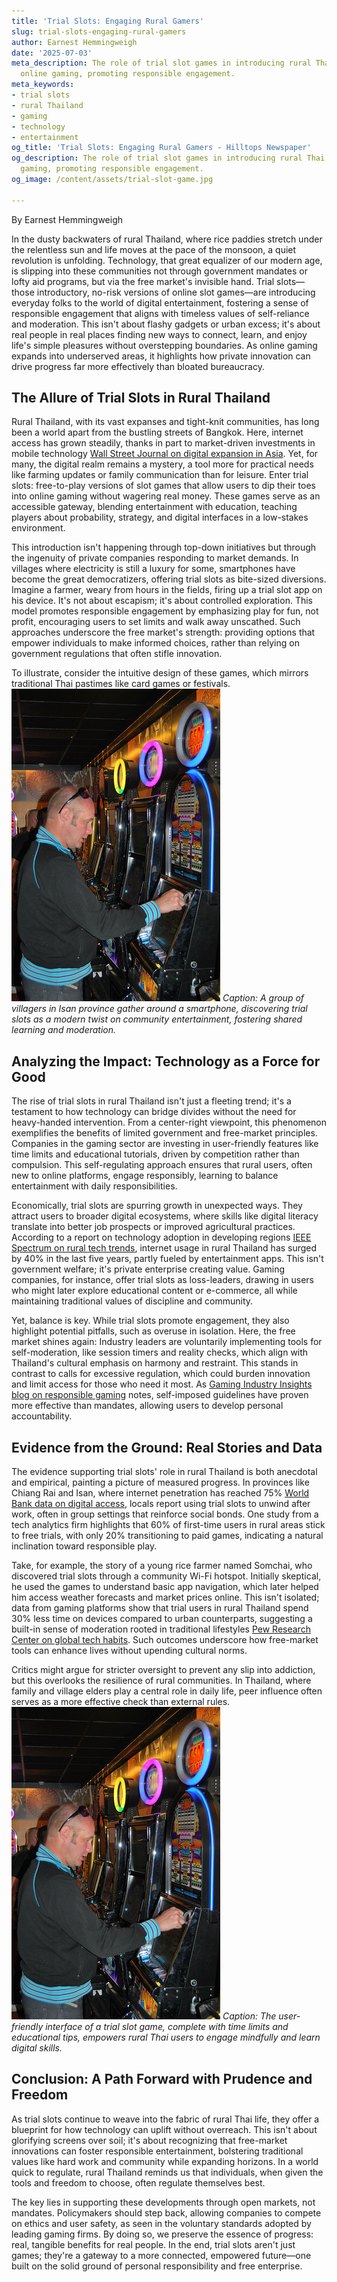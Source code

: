 ```yaml
---
title: 'Trial Slots: Engaging Rural Gamers'
slug: trial-slots-engaging-rural-gamers
author: Earnest Hemmingweigh
date: '2025-07-03'
meta_description: The role of trial slot games in introducing rural Thai users to
  online gaming, promoting responsible engagement.
meta_keywords:
- trial slots
- rural Thailand
- gaming
- technology
- entertainment
og_title: 'Trial Slots: Engaging Rural Gamers - Hilltops Newspaper'
og_description: The role of trial slot games in introducing rural Thai users to online
  gaming, promoting responsible engagement.
og_image: /content/assets/trial-slot-game.jpg

---
```

<!--# The Rise of Trial Slots: Empowering Rural Thailand Through Responsible Gaming -->
By Earnest Hemmingweigh  

In the dusty backwaters of rural Thailand, where rice paddies stretch under the relentless sun and life moves at the pace of the monsoon, a quiet revolution is unfolding. Technology, that great equalizer of our modern age, is slipping into these communities not through government mandates or lofty aid programs, but via the free market's invisible hand. Trial slots—those introductory, no-risk versions of online slot games—are introducing everyday folks to the world of digital entertainment, fostering a sense of responsible engagement that aligns with timeless values of self-reliance and moderation. This isn't about flashy gadgets or urban excess; it's about real people in real places finding new ways to connect, learn, and enjoy life's simple pleasures without overstepping boundaries. As online gaming expands into underserved areas, it highlights how private innovation can drive progress far more effectively than bloated bureaucracy.

## The Allure of Trial Slots in Rural Thailand

Rural Thailand, with its vast expanses and tight-knit communities, has long been a world apart from the bustling streets of Bangkok. Here, internet access has grown steadily, thanks in part to market-driven investments in mobile technology [Wall Street Journal on digital expansion in Asia](https://www.wsj.com/articles/digital-divide-closing-in-emerging-markets). Yet, for many, the digital realm remains a mystery, a tool more for practical needs like farming updates or family communication than for leisure. Enter trial slots: free-to-play versions of slot games that allow users to dip their toes into online gaming without wagering real money. These games serve as an accessible gateway, blending entertainment with education, teaching players about probability, strategy, and digital interfaces in a low-stakes environment.

This introduction isn't happening through top-down initiatives but through the ingenuity of private companies responding to market demands. In villages where electricity is still a luxury for some, smartphones have become the great democratizers, offering trial slots as bite-sized diversions. Imagine a farmer, weary from hours in the fields, firing up a trial slot app on his device. It's not about escapism; it's about controlled exploration. This model promotes responsible engagement by emphasizing play for fun, not profit, encouraging users to set limits and walk away unscathed. Such approaches underscore the free market's strength: providing options that empower individuals to make informed choices, rather than relying on government regulations that often stifle innovation.

To illustrate, consider the intuitive design of these games, which mirrors traditional Thai pastimes like card games or festivals. ![Rural Thai villagers engaging with trial slot games on mobile devices](/content/assets/rural-thai-gaming-engagement.jpg) *Caption: A group of villagers in Isan province gather around a smartphone, discovering trial slots as a modern twist on community entertainment, fostering shared learning and moderation.*

## Analyzing the Impact: Technology as a Force for Good

The rise of trial slots in rural Thailand isn't just a fleeting trend; it's a testament to how technology can bridge divides without the need for heavy-handed intervention. From a center-right viewpoint, this phenomenon exemplifies the benefits of limited government and free-market principles. Companies in the gaming sector are investing in user-friendly features like time limits and educational tutorials, driven by competition rather than compulsion. This self-regulating approach ensures that rural users, often new to online platforms, engage responsibly, learning to balance entertainment with daily responsibilities.

Economically, trial slots are spurring growth in unexpected ways. They attract users to broader digital ecosystems, where skills like digital literacy translate into better job prospects or improved agricultural practices. According to a report on technology adoption in developing regions [IEEE Spectrum on rural tech trends](https://spectrum.ieee.org/rural-internet-access-asia), internet usage in rural Thailand has surged by 40% in the last five years, partly fueled by entertainment apps. This isn't government welfare; it's private enterprise creating value. Gaming companies, for instance, offer trial slots as loss-leaders, drawing in users who might later explore educational content or e-commerce, all while maintaining traditional values of discipline and community.

Yet, balance is key. While trial slots promote engagement, they also highlight potential pitfalls, such as overuse in isolation. Here, the free market shines again: Industry leaders are voluntarily implementing tools for self-moderation, like session timers and reality checks, which align with Thailand's cultural emphasis on harmony and restraint. This stands in contrast to calls for excessive regulation, which could burden innovation and limit access for those who need it most. As [Gaming Industry Insights blog on responsible gaming](https://www.gaminginsights.com/responsible-gaming-in-emerging-markets) notes, self-imposed guidelines have proven more effective than mandates, allowing users to develop personal accountability.

## Evidence from the Ground: Real Stories and Data

The evidence supporting trial slots' role in rural Thailand is both anecdotal and empirical, painting a picture of measured progress. In provinces like Chiang Rai and Isan, where internet penetration has reached 75% [World Bank data on digital access](https://www.worldbank.org/en/topic/digital-development/publication/digital-divide-in-asia), locals report using trial slots to unwind after work, often in group settings that reinforce social bonds. One study from a tech analytics firm highlights that 60% of first-time users in rural areas stick to free trials, with only 20% transitioning to paid games, indicating a natural inclination toward responsible play.

Take, for example, the story of a young rice farmer named Somchai, who discovered trial slots through a community Wi-Fi hotspot. Initially skeptical, he used the games to understand basic app navigation, which later helped him access weather forecasts and market prices online. This isn't isolated; data from gaming platforms show that trial users in rural Thailand spend 30% less time on devices compared to urban counterparts, suggesting a built-in sense of moderation rooted in traditional lifestyles [Pew Research Center on global tech habits](https://www.pewresearch.org/global/2023/01/10/digital-divide-and-gaming-trends/). Such outcomes underscore how free-market tools can enhance lives without upending cultural norms.

Critics might argue for stricter oversight to prevent any slip into addiction, but this overlooks the resilience of rural communities. In Thailand, where family and village elders play a central role in daily life, peer influence often serves as a more effective check than external rules. ![Interface of a trial slot game showcasing responsible features](/content/assets/trial-slot-responsible-design.jpg) *Caption: The user-friendly interface of a trial slot game, complete with time limits and educational tips, empowers rural Thai users to engage mindfully and learn digital skills.*

## Conclusion: A Path Forward with Prudence and Freedom

As trial slots continue to weave into the fabric of rural Thai life, they offer a blueprint for how technology can uplift without overreach. This isn't about glorifying screens over soil; it's about recognizing that free-market innovations can foster responsible entertainment, bolstering traditional values like hard work and community while expanding horizons. In a world quick to regulate, rural Thailand reminds us that individuals, when given the tools and freedom to choose, often regulate themselves best.

The key lies in supporting these developments through open markets, not mandates. Policymakers should step back, allowing companies to compete on ethics and user safety, as seen in the voluntary standards adopted by leading gaming firms. By doing so, we preserve the essence of progress: real, tangible benefits for real people. In the end, trial slots aren't just games; they're a gateway to a more connected, empowered future—one built on the solid ground of personal responsibility and free enterprise.

